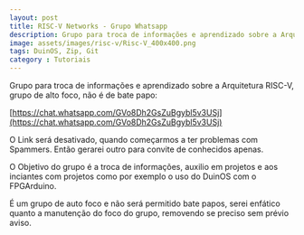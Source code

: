 ```yaml
---
layout: post
title: RISC-V Networks - Grupo Whatsapp
description: Grupo para troca de informações e aprendizado sobre a Arquitetura RISC-V
image: assets/images/risc-v/Risc-V_400x400.png
tags: DuinOS, Zip, Git
category : Tutoriais
---
```


Grupo para troca de informações e aprendizado sobre a Arquitetura RISC-V, grupo de alto foco, não é de bate papo: 

[https://chat.whatsapp.com/GVo8Dh2GsZuBgybl5v3USj](https://chat.whatsapp.com/GVo8Dh2GsZuBgybl5v3USj)

O Link será desativado, quando começarmos a ter problemas com Spammers.
Então gerarei outro para convite de conhecidos apenas.

O Objetivo do grupo é a troca de informações, auxilio em projetos e aos inciantes com projetos como por exemplo o uso do DuinOS com o FPGArduino.

É um grupo de auto foco e não será permitido bate papos, serei enfático quanto a manutenção do foco do grupo, removendo se preciso sem prévio aviso.